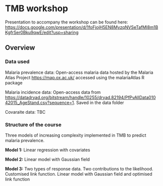 TMB workshop
===========

Presentation to accompany the workshop can be found here: https://docs.google.com/presentation/d/1foFjojH5EN8MyzqNVSeTafMI8m1BKgfrSer0Bku9qwE/edit?usp=sharing

Overview
-------

### Data used

Malaria prevalence data: Open-access malaria data hosted by the Malaria Atlas Project https://map.ox.ac.uk/ accessed using the malariaAtlas R package

Malaria incidence data: Open-access data from https://datadryad.org/bitstream/handle/10255/dryad.82194/PfPvAllData01042015_AgeStand.csv?sequence=1. Saved in the data folder

Covaraite data: TBC


### Structure of the course

Three models of increasing complexity implemented in TMB to predict malaria prevalence. 

**Model 1:** Linear regression with covariates

**Model 2:** Linear model with Gaussian field

**Model 3:** Two types of response data. Two contributions to the likelihood. Customised link function. Linear model with Gaussian field and optimised link function
